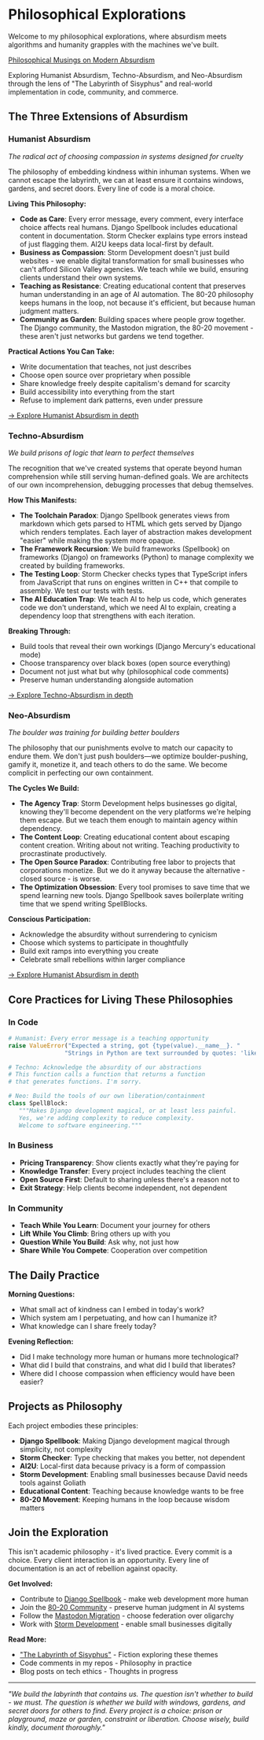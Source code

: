 # Philosophical Explorations

Welcome to my philosophical explorations, where absurdism meets algorithms and humanity grapples with the machines we've built.

[Philosophical Musings on Modern Absurdism](/philo/musings/)

Exploring Humanist Absurdism, Techno-Absurdism, and Neo-Absurdism through the lens of "The Labyrinth of Sisyphus" and real-world implementation in code, community, and commerce.

## The Three Extensions of Absurdism

### Humanist Absurdism

*The radical act of choosing compassion in systems designed for cruelty*

The philosophy of embedding kindness within inhuman systems. When we cannot escape the labyrinth, we can at least ensure it contains windows, gardens, and secret doors. Every line of code is a moral choice.

**Living This Philosophy:**

- **Code as Care**: Every error message, every comment, every interface choice affects real humans. Django Spellbook includes educational content in documentation. Storm Checker explains type errors instead of just flagging them. AI2U keeps data local-first by default.
- **Business as Compassion**: Storm Development doesn't just build websites - we enable digital transformation for small businesses who can't afford Silicon Valley agencies. We teach while we build, ensuring clients understand their own systems.
- **Teaching as Resistance**: Creating educational content that preserves human understanding in an age of AI automation. The 80-20 philosophy keeps humans in the loop, not because it's efficient, but because human judgment matters.
- **Community as Garden**: Building spaces where people grow together. The Django community, the Mastodon migration, the 80-20 movement - these aren't just networks but gardens we tend together.

**Practical Actions You Can Take:**

- Write documentation that teaches, not just describes
- Choose open source over proprietary when possible
- Share knowledge freely despite capitalism's demand for scarcity
- Build accessibility into everything from the start
- Refuse to implement dark patterns, even under pressure

[→ Explore Humanist Absurdism in depth](/philo/humanist-absurdism/)

### Techno-Absurdism 

*We build prisons of logic that learn to perfect themselves*

The recognition that we've created systems that operate beyond human comprehension while still serving human-defined goals. We are architects of our own incomprehension, debugging processes that debug themselves.

**How This Manifests:**

- **The Toolchain Paradox**: Django Spellbook generates views from markdown which gets parsed to HTML which gets served by Django which renders templates. Each layer of abstraction makes development "easier" while making the system more opaque.
- **The Framework Recursion**: We build frameworks (Spellbook) on frameworks (Django) on frameworks (Python) to manage complexity we created by building frameworks.
- **The Testing Loop**: Storm Checker checks types that TypeScript infers from JavaScript that runs on engines written in C++ that compile to assembly. We test our tests with tests.
- **The AI Education Trap**: We teach AI to help us code, which generates code we don't understand, which we need AI to explain, creating a dependency loop that strengthens with each iteration.

**Breaking Through:**

- Build tools that reveal their own workings (Django Mercury's educational mode)
- Choose transparency over black boxes (open source everything)
- Document not just what but why (philosophical code comments)
- Preserve human understanding alongside automation

[→ Explore Techno-Absurdism in depth](/philo/techno-absurdism/)

### Neo-Absurdism

*The boulder was training for building better boulders*

The philosophy that our punishments evolve to match our capacity to endure them. We don't just push boulders—we optimize boulder-pushing, gamify it, monetize it, and teach others to do the same. We become complicit in perfecting our own containment.

**The Cycles We Build:**

- **The Agency Trap**: Storm Development helps businesses go digital, knowing they'll become dependent on the very platforms we're helping them escape. But we teach them enough to maintain agency within dependency.
- **The Content Loop**: Creating educational content about escaping content creation. Writing about not writing. Teaching productivity to procrastinate productively.
- **The Open Source Paradox**: Contributing free labor to projects that corporations monetize. But we do it anyway because the alternative - closed source - is worse.
- **The Optimization Obsession**: Every tool promises to save time that we spend learning new tools. Django Spellbook saves boilerplate writing time that we spend writing SpellBlocks.

**Conscious Participation:**

- Acknowledge the absurdity without surrendering to cynicism
- Choose which systems to participate in thoughtfully
- Build exit ramps into everything you create
- Celebrate small rebellions within larger compliance

[→ Explore Humanist Absurdism in depth](/philo/humanist-absurdism/)

## Core Practices for Living These Philosophies

### In Code
```python
# Humanist: Every error message is a teaching opportunity
raise ValueError("Expected a string, got {type(value).__name__}. "
                "Strings in Python are text surrounded by quotes: 'like this'")

# Techno: Acknowledge the absurdity of our abstractions
# This function calls a function that returns a function 
# that generates functions. I'm sorry.

# Neo: Build the tools of our own liberation/containment
class SpellBlock:
   """Makes Django development magical, or at least less painful.
   Yes, we're adding complexity to reduce complexity. 
   Welcome to software engineering."""
```
### In Business

- **Pricing Transparency**: Show clients exactly what they're paying for
- **Knowledge Transfer**: Every project includes teaching the client
- **Open Source First**: Default to sharing unless there's a reason not to
- **Exit Strategy**: Help clients become independent, not dependent

### In Community

- **Teach While You Learn**: Document your journey for others
- **Lift While You Climb**: Bring others up with you
- **Question While You Build**: Ask why, not just how
- **Share While You Compete**: Cooperation over competition

## The Daily Practice

**Morning Questions:**

- What small act of kindness can I embed in today's work?
- Which system am I perpetuating, and how can I humanize it?
- What knowledge can I share freely today?

**Evening Reflection:**

- Did I make technology more human or humans more technological?
- What did I build that constrains, and what did I build that liberates?
- Where did I choose compassion when efficiency would have been easier?

## Projects as Philosophy

Each project embodies these principles:

- **Django Spellbook**: Making Django development magical through simplicity, not complexity
- **Storm Checker**: Type checking that makes you better, not dependent
- **AI2U**: Local-first data because privacy is a form of compassion
- **Storm Development**: Enabling small businesses because David needs tools against Goliath
- **Educational Content**: Teaching because knowledge wants to be free
- **80-20 Movement**: Keeping humans in the loop because wisdom matters

## Join the Exploration

This isn't academic philosophy - it's lived practice. Every commit is a choice. Every client interaction is an opportunity. Every line of documentation is an act of rebellion against opacity.

**Get Involved:**

- Contribute to [Django Spellbook](https://github.com/smattymatty/django_spellbook) - make web development more human
- Join the [80-20 Community](https://github.com/80-20-Human-In-The-Loop/Community) - preserve human judgment in AI systems
- Follow the [Mastodon Migration](https://techhub.social/@smattymatty) - choose federation over oligarchy
- Work with [Storm Development](https://storm-dev.ca) - enable small businesses digitally

**Read More:**

- ["The Labyrinth of Sisyphus"](/philo/book/Chapter%201%20-%20The%20Arrival/) - Fiction exploring these themes
- Code comments in my repos - Philosophy in practice
- Blog posts on tech ethics - Thoughts in progress

---

*"We build the labyrinth that contains us. The question isn't whether to build - we must. The question is whether we build with windows, gardens, and secret doors for others to find. Every project is a choice: prison or playground, maze or garden, constraint or liberation. Choose wisely, build kindly, document thoroughly."*